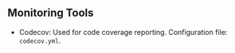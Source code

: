 ## Monitoring Tools
- Codecov: Used for code coverage reporting. Configuration file: `codecov.yml`.
